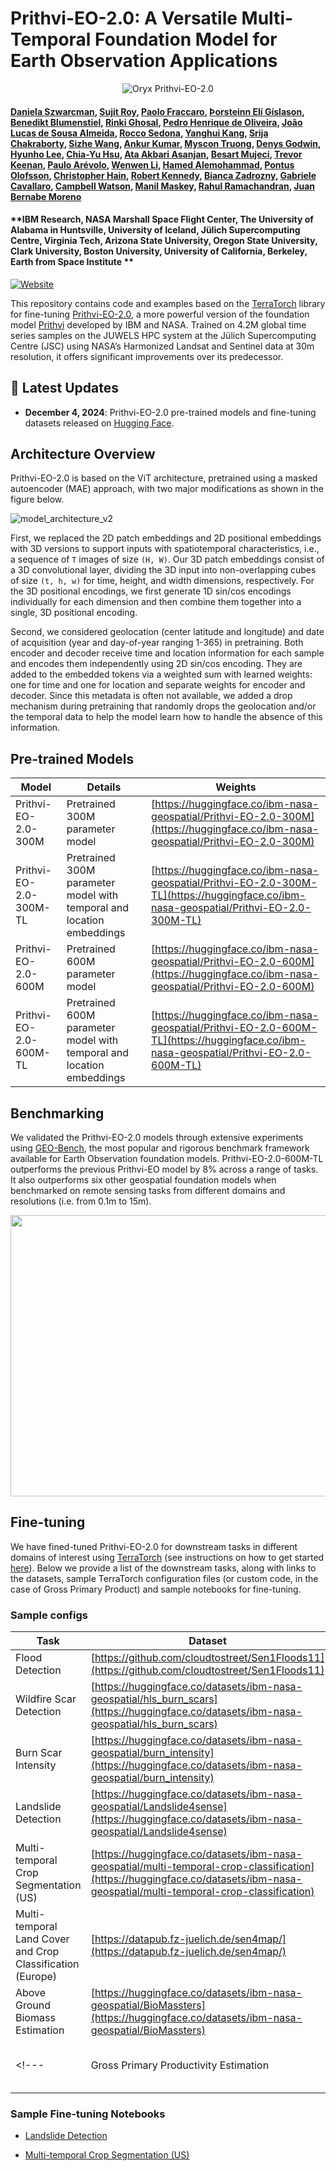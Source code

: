 # Prithvi-EO-2.0: A Versatile Multi-Temporal Foundation Model for Earth Observation Applications
<p align="center">
    <img src="https://i.imgur.com/waxVImv.png" alt="Oryx Prithvi-EO-2.0">
</p>

#### [Daniela Szwarcman](https://www.linkedin.com/in/daniela-szwarcman-60b55876/), [Sujit Roy](https://www.linkedin.com/in/sujit-roy01/), [Paolo Fraccaro](https://www.linkedin.com/in/paolo-fraccaro-3b85371b/?originalSubdomain=uk), [Þorsteinn Elí Gíslason](https://www.linkedin.com/in/%C3%BEorsteinn-el%C3%AD-g%C3%ADslason-a6ab951a9), [Benedikt Blumenstiel](https://www.linkedin.com/in/blumenstiel/), [Rinki Ghosal](https://www.linkedin.com/in/rinki-ghosal-5b2a41106/), [Pedro Henrique de Oliveira](https://www.linkedin.com/in/pedro-henrique-conrado-ferreira-de-oliveira-420377220/), [João Lucas de Sousa Almeida](https://www.linkedin.com/in/jo%C3%A3o-lucas-de-sousa-almeida-a08b9255/), [Rocco Sedona](https://www.linkedin.com/in/rocco-sedona-79812749/), [Yanghui Kang](https://www.linkedin.com/in/yanghui-kang-797aa33a/), [Srija Chakraborty](https://www.linkedin.com/in/chakrabortysrija/), [Sizhe Wang](https://scholar.google.com/citations?user=bucEAU0AAAAJ&hl=en), [Ankur Kumar](https://www.linkedin.com/in/ankurk017/), [Myscon Truong](https://www.linkedin.com/in/myscon-truong/), [Denys Godwin](https://www.linkedin.com/in/denys-godwin-43a49188/), [Hyunho Lee](https://scholar.google.com/citations?user=oOwJeyQAAAAJ), [Chia-Yu Hsu](https://www.linkedin.com/in/chiayu-hsu/), [Ata Akbari Asanjan](https://www.linkedin.com/in/ataakbariasanjan/), [Besart Mujeci](https://www.linkedin.com/in/besart/), [Trevor Keenan](https://www.linkedin.com/in/trevor-keenan/), [Paulo Arévolo](https://scholar.google.com/citations?user=AwYBme4AAAAJ&hl=en), [Wenwen Li](https://www.linkedin.com/in/wenwenli/), [Hamed Alemohammad](https://www.linkedin.com/in/hamedalemo/), [Pontus Olofsson](https://www.linkedin.com/in/pontus-olofsson-057701255/), [Christopher Hain](https://www.linkedin.com/in/christopher-hain-5b465917b/), [Robert Kennedy](https://scholar.google.com/citations?user=I-2_GUcAAAAJ&hl=en), [Bianca Zadrozny](https://www.linkedin.com/in/biancazadrozny/), [Gabriele Cavallaro](https://www.linkedin.com/in/dr-gabriele-cavallaro/), [Campbell Watson](https://www.linkedin.com/in/campbell-watson-819101100/), [Manil Maskey](https://www.linkedin.com/in/manilmaskey/), [Rahul Ramachandran](https://www.linkedin.com/in/rramachandran05/), [Juan Bernabe Moreno](https://www.linkedin.com/in/bernabemoreno/)  

#### **IBM Research, NASA Marshall Space Flight Center, The University of Alabama in Huntsville, University of Iceland, Jülich Supercomputing Centre, Virginia Tech, Arizona State University, Oregon State University, Clark University, Boston University, University of California, Berkeley, Earth from Space Institute **

[![Website](https://img.shields.io/badge/Project-Website-87CEEB)](https://huggingface.co/ibm-nasa-geospatial)
<!--- [![paper](https://img.shields.io/badge/arXiv-Paper-<COLOR>.svg)]() --->

This repository contains code and examples based on the [TerraTorch](https://github.com/IBM/terratorch) library for fine-tuning [Prithvi-EO-2.0](https://huggingface.co/spaces/ibm-nasa-geospatial/Prithvi-EO-2.0-Demo), a more powerful version of the foundation model [Prithvi](https://huggingface.co/ibm-nasa-geospatial/Prithvi-100M) developed by IBM and NASA. Trained on 4.2M global time series samples on the JUWELS HPC system at the Jülich Supercomputing Centre (JSC) using NASA’s Harmonized Landsat and Sentinel data at 30m resolution, it offers significant improvements over its predecessor. 

## 📢 Latest Updates

- **December 4, 2024**: Prithvi-EO-2.0 pre-trained models and fine-tuning datasets released on [Hugging Face](https://huggingface.co/ibm-nasa-geospatial). 
<!--- - **December 4, 2024**: Prithvi-EO-2.0 paper released on [arxiv link](). 🔥🔥 ---->

## Architecture Overview

Prithvi-EO-2.0 is based on the ViT architecture, pretrained using a masked autoencoder (MAE) approach, with two major modifications as shown in the figure below. 

![model_architecture_v2](https://github.com/user-attachments/assets/378c4d18-9a4f-4a9e-bd72-925fb9ed1b41)

First, we replaced the 2D patch embeddings and 2D positional embeddings with 3D versions to support inputs with spatiotemporal characteristics, i.e., a sequence of `T` images of size `(H, W)`. Our 3D patch embeddings consist of a 3D convolutional layer, dividing the 3D input into non-overlapping cubes of size `(t, h, w)` for time, height, and width dimensions, respectively. For the 3D positional encodings, we first generate 1D sin/cos encodings individually for each dimension and then combine them together into a single, 3D positional encoding.

Second, we considered geolocation (center latitude and longitude) and date of acquisition (year and day-of-year ranging 1-365) in pretraining. Both encoder and decoder receive time and location information for each sample and encodes them independently using 2D sin/cos encoding. They are added to the embedded tokens via a weighted sum with learned weights: one for time and one for location and separate weights for encoder and decoder. Since this metadata is often not available, we added a drop mechanism during pretraining that randomly drops the geolocation and/or the temporal data to help the model learn how to handle the absence of this information.




## Pre-trained Models

| Model | Details | Weights |
| ------------- | ------------- | ------------- |
|Prithvi-EO-2.0-300M   | Pretrained 300M parameter model  | [https://huggingface.co/ibm-nasa-geospatial/Prithvi-EO-2.0-300M](https://huggingface.co/ibm-nasa-geospatial/Prithvi-EO-2.0-300M)  |
|Prithvi-EO-2.0-300M-TL   | Pretrained 300M parameter model with temporal and location embeddings | [https://huggingface.co/ibm-nasa-geospatial/Prithvi-EO-2.0-300M-TL](https://huggingface.co/ibm-nasa-geospatial/Prithvi-EO-2.0-300M-TL)  |
|Prithvi-EO-2.0-600M   | Pretrained 600M parameter model  | [https://huggingface.co/ibm-nasa-geospatial/Prithvi-EO-2.0-600M](https://huggingface.co/ibm-nasa-geospatial/Prithvi-EO-2.0-600M) |
|Prithvi-EO-2.0-600M-TL   | Pretrained 600M parameter model with temporal and location embeddings | [https://huggingface.co/ibm-nasa-geospatial/Prithvi-EO-2.0-600M-TL](https://huggingface.co/ibm-nasa-geospatial/Prithvi-EO-2.0-600M-TL)   |


## Benchmarking

We validated the Prithvi-EO-2.0 models through extensive experiments using [GEO-Bench](https://github.com/ServiceNow/geo-bench), the most popular and rigorous benchmark framework available for Earth Observation foundation models. Prithvi-EO-2.0-600M-TL outperforms the previous Prithvi-EO model by 8\% across a range of tasks. It also outperforms six other geospatial foundation models when benchmarked on remote sensing tasks from different domains and resolutions (i.e. from 0.1m to 15m). 

<img src="https://github.com/user-attachments/assets/b7e49289-810c-4bbc-b127-a361427a259a" width="750" height="450">

## Fine-tuning

We have fined-tuned Prithvi-EO-2.0 for downstream tasks in different domains of interest using [TerraTorch](https://github.com/IBM/terratorch) (see instructions on how to get started [here](https://github.com/IBM/terratorch?tab=readme-ov-file#pip)). Below we provide a list of the downstream tasks, along with links to the datasets, sample TerraTorch configuration files (or custom code, in the case of Gross Primary Product) and sample notebooks for fine-tuning.

### Sample configs

| Task | Dataset | TerraTorch Config/Code | 
| ------------- | ------------- | ------------- |
|Flood Detection|[https://github.com/cloudtostreet/Sen1Floods11](https://github.com/cloudtostreet/Sen1Floods11)|[sen1floods11.yaml](https://github.com/NASA-IMPACT/Prithvi-EO-2.0/blob/main/configs/sen1floods11.yaml) | 
|Wildfire Scar Detection| [https://huggingface.co/datasets/ibm-nasa-geospatial/hls_burn_scars](https://huggingface.co/datasets/ibm-nasa-geospatial/hls_burn_scars)| [firescars.yaml](https://github.com/NASA-IMPACT/Prithvi-EO-2.0/blob/main/configs/firescars.yaml)|  
|Burn Scar Intensity| [https://huggingface.co/datasets/ibm-nasa-geospatial/burn_intensity](https://huggingface.co/datasets/ibm-nasa-geospatial/burn_intensity)|[burnintensity.yaml](https://github.com/NASA-IMPACT/Prithvi-EO-2.0/blob/main/configs/burnintensity.yaml)| 
|Landslide Detection|[https://huggingface.co/datasets/ibm-nasa-geospatial/Landslide4sense](https://huggingface.co/datasets/ibm-nasa-geospatial/Landslide4sense) | [landslide.yaml](https://github.com/NASA-IMPACT/Prithvi-EO-2.0/blob/main/configs/landslide.yaml)|
|Multi-temporal Crop Segmentation (US)| [https://huggingface.co/datasets/ibm-nasa-geospatial/multi-temporal-crop-classification](https://huggingface.co/datasets/ibm-nasa-geospatial/multi-temporal-crop-classification)| [multicrop.yaml](https://github.com/NASA-IMPACT/Prithvi-EO-2.0/blob/main/configs/multicrop.yaml)|
|Multi-temporal Land Cover and Crop Classification (Europe)|[https://datapub.fz-juelich.de/sen4map/](https://datapub.fz-juelich.de/sen4map/) | [sen4map_land-cover.yaml](https://github.com/NASA-IMPACT/Prithvi-EO-2.0/blob/main/configs/sen4map_land-cover.yaml)  [sen4map_crops.yaml](https://github.com/NASA-IMPACT/Prithvi-EO-2.0/blob/main/configs/sen4map_crops.yaml)
|Above Ground Biomass Estimation| [https://huggingface.co/datasets/ibm-nasa-geospatial/BioMassters](https://huggingface.co/datasets/ibm-nasa-geospatial/BioMassters)|[biomassters.yaml](https://github.com/NASA-IMPACT/Prithvi-EO-2.0/blob/main/configs/biomassters.yaml) |
<!--- |Gross Primary Productivity Estimation|[https://huggingface.co/datasets/ibm-nasa-geospatial/hls_merra2_gppFlux](https://huggingface.co/datasets/ibm-nasa-geospatial/hls_merra2_gppFlux)|[carbon_flux](https://github.com/NASA-IMPACT/Prithvi-EO-2.0/tree/main/examples/carbon_flux)| ---> 

### Sample Fine-tuning Notebooks

* [Landslide Detection](https://github.com/NASA-IMPACT/Prithvi-EO-2.0/blob/main/examples/example_landslide4sense.ipynb) 

* [Multi-temporal Crop Segmentation (US)](https://github.com/NASA-IMPACT/Prithvi-EO-2.0/blob/main/examples/example_multitemporalcrop.ipynb)

<!--- * [Gross Primary Productivity Estimation](https://github.com/NASA-IMPACT/Prithvi-EO-2.0/blob/refactory/examples/carbon_flux/main_flux_finetune_baselines_trainer.ipynb) --->
